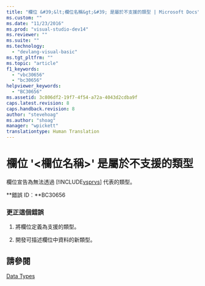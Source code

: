 ```yaml
---
title: "欄位 &#39;&lt;欄位名稱&gt;&#39; 是屬於不支援的類型 | Microsoft Docs"
ms.custom: ""
ms.date: "11/23/2016"
ms.prod: "visual-studio-dev14"
ms.reviewer: ""
ms.suite: ""
ms.technology: 
  - "devlang-visual-basic"
ms.tgt_pltfrm: ""
ms.topic: "article"
f1_keywords: 
  - "vbc30656"
  - "bc30656"
helpviewer_keywords: 
  - "BC30656"
ms.assetid: 3c806df2-19f7-4f54-a72a-4043d2cdba9f
caps.latest.revision: 8
caps.handback.revision: 8
author: "stevehoag"
ms.author: "shoag"
manager: "wpickett"
translationtype: Human Translation
---
```

# 欄位 &#39;&lt;欄位名稱&gt;&#39; 是屬於不支援的類型
欄位宣告為無法透過 [!INCLUDE[vsprvs](../../csharp/includes/vsprvs_md.md)] 代表的類型。  
  
 **錯誤 ID︰**BC30656  
  
### 更正這個錯誤  
  
1.  將欄位定義為支援的類型。  
  
2.  開發可描述欄位中資料的新類型。  
  
## 請參閱  
 [Data Types](../../visual-basic/language-reference/data-types/data-type-summary.md)